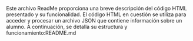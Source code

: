 Este archivo ReadMe proporciona una breve descripción del código HTML presentado y su funcionalidad. El código HTML en cuestión se utiliza para acceder y procesar un archivo JSON que contiene información sobre un alumno. A continuación, se detalla su estructura y funcionamiento:README.md

